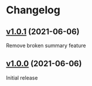 # Changelog

## [v1.0.1](https://github.com/containeroo/apexec/tree/v1.0.1) (2021-06-06)

Remove broken summary feature

## [v1.0.0](https://github.com/containeroo/apexec/tree/v1.0.0) (2021-06-06)

Initial release
